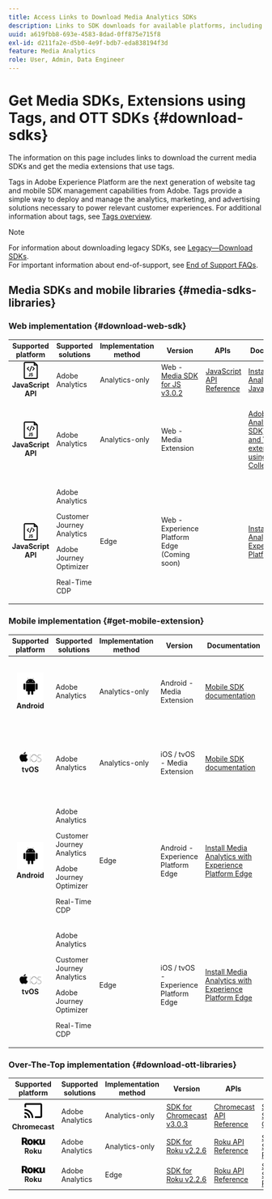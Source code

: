 ```yaml
---
title: Access Links to Download Media Analytics SDKs
description: Links to SDK downloads for available platforms, including Android, iOS, JavaScript, Chromecast, and Roku.
uuid: a619fbb8-693e-4583-8dad-0ff875e715f8
exl-id: d211fa2e-d5b0-4e9f-bdb7-eda838194f3d
feature: Media Analytics
role: User, Admin, Data Engineer
---
```

# Get Media SDKs, Extensions using Tags, and OTT SDKs {#download-sdks}

The information on this page includes links to download the current media SDKs and get the media extensions that use tags.

Tags in Adobe Experience Platform are the next generation of website tag and mobile SDK management capabilities from Adobe. Tags provide a simple way to deploy and manage the analytics, marketing, and advertising solutions necessary to power relevant customer experiences. For additional information about tags, see [Tags overview](https://experienceleague.adobe.com/docs/platform-learn/data-collection/overview.html?lang=en).


>[!NOTE]
>
>For information about downloading legacy SDKs, see [Legacy—Download SDKs](/help/legacy/legacy-download-sdks.md).<br>
>For important information about end-of-support, see [End of Support FAQs](/help/additional-resources/end-of-support-faqs.md).

## Media SDKs and mobile libraries {#media-sdks-libraries}

### Web implementation {#download-web-sdk}

| Supported platform | Supported solutions | Implementation method | Version | &nbsp;APIs&nbsp;&nbsp; | &nbsp;Documentation&nbsp; | &nbsp;Sample&nbsp;|
|:---:|---|---|---|---| ---| ---|
| ![JavaScript icon](assets/javascript-icon.png)</br>**JavaScript API** | Adobe Analytics | Analytics-only |Web - [Media SDK for JS v3.0.2](https://github.com/Adobe-Marketing-Cloud/media-sdks/releases/tag/js-v3.0.2) |[JavaScript API Reference](https://adobe-marketing-cloud.github.io/media-sdks/reference/javascript_3x/index.html) | [Install Media Analytics using JavaScript](/help/implementation/media-sdk/setup/web-implementation.md) | [Media SDK for JS v3.0.2 Sample](https://github.com/Adobe-Marketing-Cloud/media-sdks/tree/master/sdks/js/3.x) |
| ![JavaScript icon](assets/javascript-icon.png)</br>**JavaScript API** | Adobe Analytics | Analytics-only | Web - Media Extension |  |[Adobe Media Analytics (3.x SDK) for Audio and Video extension — using Tags (Data Collection)](https://experienceleague.adobe.com/docs/experience-platform/tags/extensions/adobe/media-analytics-3x/overview.html?lang=en)|[Adobe Media Analytics (3.x SDK) for Audio and Video Extension Sample](https://github.com/Adobe-Marketing-Cloud/media-sdks/tree/master/samples/launch/js/3.x) |
| ![JavaScript icon](assets/javascript-icon.png)</br>**JavaScript API** | <p>Adobe Analytics</p><p>Customer Journey Analytics</p><p>Adobe Journey Optimizer</p><p>Real-Time CDP</p> | Edge | Web - Experience Platform Edge (Coming soon) |  |[Install Media Analytics with Experience Platform Edge](/help/implementation/edge/implementation-edge.md) | |

### Mobile implementation {#get-mobile-extension}

| Supported platform | Supported solutions | Implementation method | Version | &nbsp;Documentation&nbsp;&nbsp; | &nbsp;Samples&nbsp; |
|:---:|---|---|---|---|---|
| ![Android icon](assets/android-icon.png)</br>**Android**| Adobe Analytics | Analytics-only | Android - Media Extension| [Mobile SDK documentation](https://developer.adobe.com/client-sdks/documentation/adobe-media-analytics/) | [Adobe Analytics - Media Analytics for Audio and Video Sample](https://github.com/Adobe-Marketing-Cloud/media-sdks/tree/master/samples/launch/mobile/android) |
| ![Apple iOS icon](assets/ios-icon.png)<br>**tvOS** | Adobe Analytics | Analytics-only | iOS / tvOS - Media Extension | [Mobile SDK documentation](https://developer.adobe.com/client-sdks/documentation/adobe-media-analytics/) | [Adobe Analytics - Media Analytics for Audio and Video Sample](https://github.com/adobe/aepsdk-media-ios/tree/main/TestApp) |
| ![Android icon](assets/android-icon.png)</br>**Android**| <p>Adobe Analytics</p><p>Customer Journey Analytics</p><p>Adobe Journey Optimizer</p><p>Real-Time CDP</p> | Edge | Android - Experience Platform Edge | [Install Media Analytics with Experience Platform Edge](/help/implementation/edge/implementation-edge.md) | |
| ![Apple iOS icon](assets/ios-icon.png)<br>**tvOS** | <p>Adobe Analytics</p><p>Customer Journey Analytics</p><p>Adobe Journey Optimizer</p><p>Real-Time CDP</p> | Edge | iOS / tvOS - Experience Platform Edge  | [Install Media Analytics with Experience Platform Edge](/help/implementation/edge/implementation-edge.md) |  |

### Over-The-Top implementation {#download-ott-libraries}

| Supported platform | Supported solutions | Implementation method | Version | &nbsp;APIs&nbsp;&nbsp; | &nbsp;Documentation&nbsp; |
|:---:|---|---|---|---|---|
| ![Chromecast icon](assets/chromecast-icon.png)</br>**Chromecast** | Adobe Analytics | Analytics-only | [SDK for Chromecast v3.0.3](https://github.com/Adobe-Marketing-Cloud/media-sdks/releases/tag/chromecast-v3.0.3) | [Chromecast API Reference](https://adobe-marketing-cloud.github.io/media-sdks/reference/chromecast/) | [Setup Mobile SDK v3.x for Chromecast](/help/implementation/media-sdk/setup/set-up-chromecast.md) |
| ![Roku icon](assets/roku-icon.png)</br>**Roku** | Adobe Analytics | Analytics-only | [SDK for Roku v2.2.6](https://github.com/Adobe-Marketing-Cloud/media-sdks/releases/tag/roku-v2.2.6) | [Roku API Reference](/help/implementation/media-sdk/setup/set-up-roku.md) | [Setup Mobile SDK v2.x for Roku](/help/implementation/media-sdk/setup/set-up-roku.md) |
| ![Roku icon](assets/roku-icon.png)</br>**Roku** | Adobe Analytics | Edge | [SDK for Roku v2.2.6](https://github.com/Adobe-Marketing-Cloud/media-sdks/releases/tag/roku-v2.2.6) <!-- need to point to the new one the platform team created? --> | [Roku API Reference](/help/implementation/media-sdk/setup/set-up-roku.md) | [Setup Mobile SDK v2.x for Roku](/help/implementation/media-sdk/setup/set-up-roku.md) |
